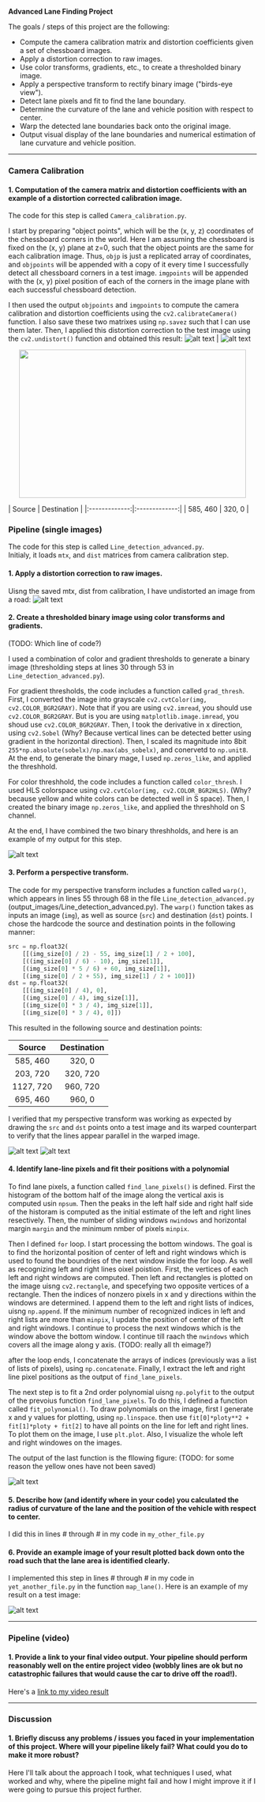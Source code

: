 **Advanced Lane Finding Project**

The goals / steps of this project are the following:

* Compute the camera calibration matrix and distortion coefficients given a set of chessboard images.
* Apply a distortion correction to raw images.
* Use color transforms, gradients, etc., to create a thresholded binary image.
* Apply a perspective transform to rectify binary image ("birds-eye view").
* Detect lane pixels and fit to find the lane boundary.
* Determine the curvature of the lane and vehicle position with respect to center.
* Warp the detected lane boundaries back onto the original image.
* Output visual display of the lane boundaries and numerical estimation of lane curvature and vehicle position.

[//]: # (Image References)
[image0]: ./camera_cal/test_image.jpg "distorted"
[image1]: ./output_images/chessboard_undistorted.png "Undistorted_board"
[image2]: ./output_images/road_undistorted.png "Undistorted_road"
[image3]: ./output_images/combined_binary.png "binary threshhold"
[image4]: ./output_images/image_rectangale.png "image_rectangale"
[image5]: ./output_images/warped_image.png "warped_image"
[image6]: ./output_images/binary_warped_line.jpg "Road yellow line"

[image2]: ./test_images/test1.jpg "Road Transformed"
[image3]: ./examples/binary_combo_example.jpg "Binary Example"
[image4]: ./examples/warped_straight_lines.jpg "Warp Example"
[image5]: ./examples/color_fit_lines.jpg "Fit Visual"
[image6]: ./examples/example_output.jpg "Output"
[video1]: ./project_video.mp4 "Video"


---
### Camera Calibration

#### 1. Computation of the camera matrix and distortion coefficients with an example of a distortion corrected calibration image.

The code for this step is called `Camera_calibration.py`.  

I start by preparing "object points", which will be the (x, y, z) coordinates of the chessboard corners in the world. Here I am assuming the chessboard is fixed on the (x, y) plane at z=0, such that the object points are the same for each calibration image. Thus, `objp` is just a replicated array of coordinates, and `objpoints` will be appended with a copy of it every time I successfully detect all chessboard corners in a test image.  `imgpoints` will be appended with the (x, y) pixel position of each of the corners in the image plane with each successful chessboard detection.  

I then used the output `objpoints` and `imgpoints` to compute the camera calibration and distortion coefficients using the `cv2.calibrateCamera()` function. I also save these two matrixes using `np.savez` such that I can use them later. Then, I applied this distortion correction to the test image using the `cv2.undistort()` function and obtained this result:
![alt text][image0] |  ![alt text][image1]
<p align="center">  <img width="460" height="300" src="./camera_cal/test_image.jpg"></p>
| Source        | Destination   |
|:-------------:|:-------------:|
| 585, 460      | 320, 0        |


### Pipeline (single images)

The code for this step is called `Line_detection_advanced.py`.  
Initialy, it loads `mtx`, and `dist` matrices from camera calibration step.

#### 1. Apply a distortion correction to raw images.

Uisng the saved mtx, dist from calibration, I have undistorted an image from a road:
![alt text][image2]

#### 2. Create a thresholded binary image using color transforms and gradients.

(TODO: Which line of code?)

I used a combination of color and gradient thresholds to generate a binary image (thresholding steps at lines 30 through 53 in `Line_detection_advanced.py`). 

For gradient thresholds, the code includes a function called `grad_thresh`. First, I converted the image into grayscale `cv2.cvtColor(img, cv2.COLOR_BGR2GRAY)`. Note that if you are using `cv2.imread`, you should use `cv2.COLOR_BGR2GRAY`. But is you are using `matplotlib.image.imread`, you shoud use `cv2.COLOR_BGR2GRAY`. Then, I took the derivative in x direction, using `cv2.Sobel` (Why? Because vertical lines can be detected better using gradient in the horizontal direction). Then, I scaled its magnitude into 8bit `255*np.absolute(sobelx)/np.max(abs_sobelx)`, and conervetd to `np.unit8`. At the end, to generate the binary mage, I used `np.zeros_like`, and applied the threshhold.

For color threshhold, the code includes a function called `color_thresh`. I used HLS colorspace using `cv2.cvtColor(img, cv2.COLOR_BGR2HLS)`. (Why? because yellow and white colors can be detected well in S space). Then, I created the binary image `np.zeros_like`, and applied the threshhold on S channel.

At the end, I have combined the two binary threshholds, and here is an example of my output for this step.

![alt text][image3]

#### 3. Perform a perspective transform.

The code for my perspective transform includes a function called `warp()`, which appears in lines 55 through 68 in the file `Line_detection_advanced.py` (output_images/Line_detection_advanced.py). The `warp()` function takes as inputs an image (`img`), as well as source (`src`) and destination (`dst`) points.  I chose the hardcode the source and destination points in the following manner:

```python
src = np.float32(
    [[(img_size[0] / 2) - 55, img_size[1] / 2 + 100],
    [((img_size[0] / 6) - 10), img_size[1]],
    [(img_size[0] * 5 / 6) + 60, img_size[1]],
    [(img_size[0] / 2 + 55), img_size[1] / 2 + 100]])
dst = np.float32(
    [[(img_size[0] / 4), 0],
    [(img_size[0] / 4), img_size[1]],
    [(img_size[0] * 3 / 4), img_size[1]],
    [(img_size[0] * 3 / 4), 0]])
```

This resulted in the following source and destination points:

| Source        | Destination   |
|:-------------:|:-------------:|
| 585, 460      | 320, 0        |
| 203, 720      | 320, 720      |
| 1127, 720     | 960, 720      |
| 695, 460      | 960, 0        |

I verified that my perspective transform was working as expected by drawing the `src` and `dst` points onto a test image and its warped counterpart to verify that the lines appear parallel in the warped image.

![alt text][image4]
![alt text][image5]

#### 4. Identify lane-line pixels and fit their positions with a polynomial
To find lane pixels, a function called `find_lane_pixels()` is defined. First the histogram of the bottom half of the image along the vertical axis is computed usin `npsum`. 
Then the peaks in the left half side and right half side of the historam is computed as the initial estimate of the left and right lines resectively.
Then, the number of sliding windows `nwindows` and horizontal margin `margin` and the minimum nmber of pixels `minpix`.

Then I defined  `for` loop.
I start processing the bottom windows. 
The goal is to find the horizontal position of center of left and right windows which is used to found the boundries of the next window inside the for loop. As well as recognizing left and right lines oixel poistion.
First, the vertices of each left and right windows are computed. Then left and rectangles is plotted on the image uisng `cv2.rectangle`, and specefying two opposite vertices of a rectangle.
Then the indices of nonzero pixels in x and y directions within the windows are determined. 
I append them to the left and right lists of indices, uisng `np.append`. 
If the minimum number of recognized indices in left and right lists are more than `minpix`, I update the position of center of the left and right windows.
I continue to process the next windows which is the window above the bottom window. I continue till raach the `nwindows` which covers all the image along y axis. (TODO: really all th eimage?)

after the loop ends, I concatenate the arrays of indices (previously was a list of lists of pixels), using `np.concatenate`. Finally, I extract the left and right line pixel positions as the output of `find_lane_pixels`.

The next step is to fit a 2nd order polynomial uisng `np.polyfit` to the output of the prevoius function `find_lane_pixels`. 
To do this, I defined a function called `fit_polynomial()`.
To draw polynomials on the image, first I generate x and y values for plotting, using `np.linspace`. then use `fit[0]*ploty**2 + fit[1]*ploty + fit[2]` to have all points on the line for left and right lines. To plot them on the image, I use `plt.plot`. Also, I visualize the whole left and right windowes on the images.

The output of the last function is the fllowing figure:
(TODO: for some reason the yellow ones have not been saved)

![alt text][image6]

#### 5. Describe how (and identify where in your code) you calculated the radius of curvature of the lane and the position of the vehicle with respect to center.

I did this in lines # through # in my code in `my_other_file.py`

#### 6. Provide an example image of your result plotted back down onto the road such that the lane area is identified clearly.

I implemented this step in lines # through # in my code in `yet_another_file.py` in the function `map_lane()`.  Here is an example of my result on a test image:

![alt text][image6]

---

### Pipeline (video)

#### 1. Provide a link to your final video output.  Your pipeline should perform reasonably well on the entire project video (wobbly lines are ok but no catastrophic failures that would cause the car to drive off the road!).

Here's a [link to my video result](./project_video.mp4)

---

### Discussion

#### 1. Briefly discuss any problems / issues you faced in your implementation of this project.  Where will your pipeline likely fail?  What could you do to make it more robust?

Here I'll talk about the approach I took, what techniques I used, what worked and why, where the pipeline might fail and how I might improve it if I were going to pursue this project further.  
